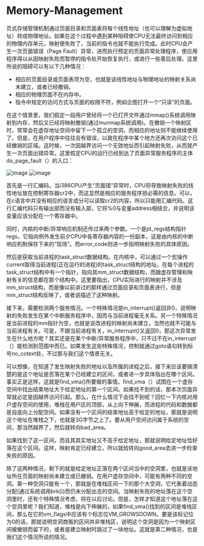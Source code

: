# Memory-Management

页式存储管理机制通过页面目录和页面表将每个线性地址（也可以理解为虚拟地址）转成物理地址。如果在这个过程中遇到某种阻碍使CPU无法最终访问到相应的物理内存单元，映射便失败了，当前的指令也就不能执行完成。此时CPU会产生一次页面错误（Page Fault）异常，进而执行预定的页面异常处理程序，使应用程序得以从因映射失败而暂停的指令处开始恢复执行，或进行一些善后处理。这里所说的阻碍可以有以下几种情况：

* 相应的页面目录或页面表项为空，也就是该线性地址与物理地址的映射关系尚未建立，或者已经撤销。
* 相应的物理页面不在内存中。
* 指令中规定的访问方式与页面的权限不符，例如企图打开一个“只读”的页面。

在这个情景里，我们假定一段用户曾经将一个已打开文件通过mmap()系统调用映射到内存，然后又已经将映射撤销(通过munmap系统调用)。在撤销一个映射区时，常常会在虚存地址空间中留下一个孤立的空洞，而相应的地址则不能继续使用了。但是，在用户程序中往往会有错误，以致在程序中某个地方还再次访问这个已经撤销的区域。这时候，一次因越界访问一个无效地址而引起映射失败，从而就产生一次页面出错异常。这里假定CPU的运行已经到达了页面异常服务程序的主体do_page_fault（）的入口：

![image](https://github.com/wangdongyu1989/Memory-Management/blob/master/images/%E5%86%85%E5%AD%98%E6%98%A0%E5%B0%8420170405c.jpg "访问越界")
![image](https://github.com/wangdongyu1989/Memory-Management/blob/master/images/%E5%86%85%E5%AD%98%E6%98%A0%E5%B0%8420170405d.jpg "访问越界")

首先是一行汇编码。当i386CPU产生“页面错”异常时，CPU将导致映射失败的线性地址放在控制寄存器cr2中，而这显然是相应的服务程序锁必需的信息。可以，在c语言中并没有相应的语言成分可以读取cr2的内容，所以只能用汇编代码。这行汇编代码只有输出部而没有输入部，它将%0与变量address相结合，并说明该变量应该分配在一个寄存器中。

同时，内核的中断/异常响应机制还传过来两个参数。一个是pt_regs结构指针regs，它指向例外发生前夕CPU中各寄存器内容的一份副本，这是由内核的中断响应机制保存下来的“现场”。而error_code则进一步指明映射失败的具体原因。

然后是获取当前进程的task_struct数据结构。在内核中，可以通过一个宏操作current取得当前进程(正在运行的进程)的task_struct结构的地址。在每个进程的task_struct结构中有一个指针，指向其mm_struct数据结构，而跟虚存管理和映射有关的信息都在那个结构中。这里要指出，CPU实际进行的映射并不涉及mm_struct结构，而是像以前讲过的那样通过页面目录和页面表进行，但是mm_struct结构反映了，或者说描述了这种映射。

接下来，需要检测两个服务情况。一个特殊情况是in_interrupt()返回非0，说明映射的失败发生在某个中断服务程序中，因而与当前进程毫无关系。另一个特殊情况是当前进程的mm指针为空，也就是说改进程的映射尚未建立，当然也就不可能与当前进程有关。可是，不跟当前进程有关，in_interrupt()又返回0，那这次异常发生在什么地方呢？其实还是在某个中断/异常服务程序中，只不过不在in_interrupt（）能检测到范围中而已。如果发生这些特殊情况，控制就通过goto语句转到标号no_cotext处，不过那与我们这个情景无关。

可以想像，在知道了发生映射失败的地址以及所属的进程之后，接下来应该要搞清楚的是这个地址是否落在某个已经建立的区间，或者进一步具体指出在哪个区间。事实正是这样，这就是find_vma()所要做的事情。find_vma（）试图在一个虚存空间中找出结束地址大于给定地址的第一个区间。如果找不到的话，那本次页面异常就必定是因越界访问引起。那么，在什么情况下会找不到呢？回忆一下内核对用户虚存空间的使用，堆栈在用户区的顶部，从上向下伸展，而进程的代码和数据都是自底向上分配空间。如果没有一个区间的结束地址高于给定的地址，那就是说明这个地址在堆栈之下，也就是3G字节之上了。要从用户空间访问属于系统的空间，那当然越界了，然后就转向bad_area。

如果找到了这一区间，而且其其实地址又不高于给定地址，那就说明给定地址恰好落在这个区间。这样，映射肯定已经建立，所以就给转向good_area去进一步检查失败的原因。

除了这两种情况，剩下的就是给定地址正落在两个区间当中的空洞里，也就是该地址所在页面的映射尚未建立或已撤销。在用户虚存空间中，可能有两种不同的空洞。第一种空洞只能有一个，那就是在堆栈区间一下的那个大空洞，它代表着动态分配(通过系统调用brk())而仍未分配出去的空间。当映射失败的地址落在这个空洞里时，还有个特殊情况考虑，将在以后讨论。但是，怎样才知道这个地址落在这个空洞里呢？我们知道，堆栈是向下伸展的，如果find_vma()找到的区间是堆栈区间，那么在它的vm_flags中应该有个标志位VM_GROWSDOWN。要是该标记位为0的话，那就说明空洞商贩的区间并非堆栈区，说明这个空洞是因为一个映射区间被撤销而留下的，或者是建立映射时跳过了一块地址。这就是第二种情况，也是我们这个情况所说的情况。

